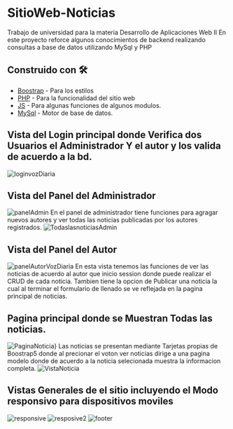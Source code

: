 # SitioWeb-Noticias
Trabajo de universidad para la materia Desarrollo de Aplicaciones Web II
En este proyecto reforce algunos conocimientos de backend realizando consultas a base de datos utilizando MySql y PHP
## Construido con 🛠️


* [Boostrap](https://getbootstrap.com/docs/5.1/getting-started/introduction/) - Para los estilos
* [PHP](https://www.php.net/) - Para la funcionalidad del sitio web
* [JS](https://developer.mozilla.org/es/docs/Web/JavaScript) - Para algunas funciones de algunos modulos.
* [MySql](https://www.mysql.com/) - Motor de base de datos.


## Vista del Login principal donde Verifica dos Usuarios el Administrador Y el autor y los valida de acuerdo a la bd.
![loginvozDiaria](https://user-images.githubusercontent.com/73461084/172282807-b7422d28-0e01-4a51-a2b4-30a4151a79f8.png)<br>

## Vista del Panel del Administrador
![panelAdmin](https://user-images.githubusercontent.com/73461084/172282990-cd853861-a904-4cd7-8c95-6eb2488901dc.png)
En el panel de administrador tiene funciones para agragar nuevos autores y ver todas las noticias publicadas por los autores registrados.
![TodaslasnoticiasAdmin](https://user-images.githubusercontent.com/73461084/172283383-2c15ae95-78aa-48d2-a18a-18761dbda6d1.png)<br>


## Vista del Panel del Autor
![panelAutorVozDiaria](https://user-images.githubusercontent.com/73461084/172283131-8a476acd-769c-4f41-9408-53ca7888513d.png)
En esta vista tenemos las funciones de ver las noticias de acuerdo al autor que inicio session donde puede realizar el CRUD de cada noticia.
Tambien tiene la opcion de Publicar una noticia la cual al terminar el formulario de llenado se ve reflejada en la pagina principal de noticias.<br>

## Pagina principal donde se Muestran Todas las noticias.
![PaginaNoticia}](https://user-images.githubusercontent.com/73461084/172283448-c9333534-b489-40bd-b985-afb11407c49a.png)
Las noticias se presentan mediante Tarjetas propias de Boostrap5 donde al precionar el voton ver noticias dirige a una pagina modelo donde de acuerdo 
a la noticia selecionada muestra la informacion completa.
![VistaNoticia](https://user-images.githubusercontent.com/73461084/172283579-182c4444-bbce-42b1-95e0-6bec73bfa94b.png)

## Vistas Generales de el sitio incluyendo el Modo responsivo para dispositivos moviles
![responsive](https://user-images.githubusercontent.com/73461084/172283821-7d7d869e-3bb8-4355-95ab-6179ec746d5c.png)
![resposive2](https://user-images.githubusercontent.com/73461084/172283851-8efa9428-d08d-40b4-9247-3b9b1fc25528.png)
![footer](https://user-images.githubusercontent.com/73461084/172283863-4daf2122-2df9-4a08-9d77-0bfade55585e.png)








